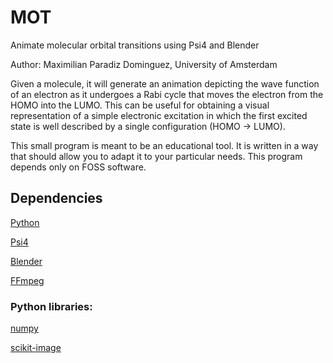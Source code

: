 # MOT

Animate molecular orbital transitions using Psi4 and Blender

Author: Maximilian Paradiz Dominguez, University of Amsterdam


Given a molecule, it will generate an animation depicting the wave function of an electron as it undergoes a Rabi cycle that moves the electron from the HOMO into the LUMO.
This can be useful for obtaining a visual representation of a simple electronic excitation in which the first excited state is well described by a single configuration (HOMO -> LUMO). 

This small program is meant to be an educational tool. It is written in a way that should allow you to adapt it to your particular needs. This program depends only on FOSS software. 

## Dependencies

[Python](https://www.python.org/)

[Psi4](https://psicode.org/)

[Blender](https://www.blender.org/)

[FFmpeg](https://ffmpeg.org/)

### Python libraries:

[numpy](https://numpy.org/)

[scikit-image](https://scikit-image.org/docs/stable/api/skimage.html)



